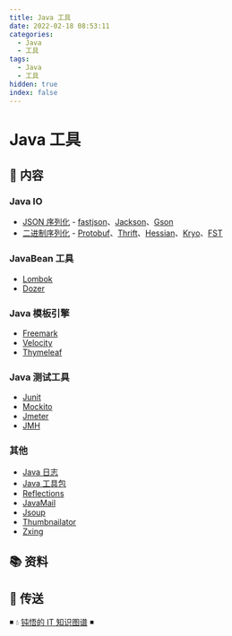 ```yaml
---
title: Java 工具
date: 2022-02-18 08:53:11
categories:
  - Java
  - 工具
tags:
  - Java
  - 工具
hidden: true
index: false
---
```


# Java 工具

## 📖 内容

### Java IO

- [JSON 序列化](01.IO/01.JSON序列化.md) - [fastjson](https://github.com/alibaba/fastjson)、[Jackson](https://github.com/FasterXML/jackson)、[Gson](https://github.com/google/gson)
- [二进制序列化](01.IO/02.二进制序列化.md) - [Protobuf](https://developers.google.com/protocol-buffers)、[Thrift](https://thrift.apache.org/)、[Hessian](http://hessian.caucho.com/)、[Kryo](https://github.com/EsotericSoftware/kryo)、[FST](https://github.com/RuedigerMoeller/fast-serialization)

### JavaBean 工具

- [Lombok](02.JavaBean/01.Lombok.md)
- [Dozer](02.JavaBean/02.Dozer.md)

### Java 模板引擎

- [Freemark](03.模板引擎/01.Freemark.md)
- [Velocity](03.模板引擎/02.Thymeleaf.md)
- [Thymeleaf](03.模板引擎/03.Velocity.md)

### Java 测试工具

- [Junit](04.测试/01.Junit.md)
- [Mockito](04.测试/02.Mockito.md)
- [Jmeter](04.测试/03.Jmeter.md)
- [JMH](04.测试/04.JMH.md)

### 其他

- [Java 日志](99.其他/01.Java日志.md)
- [Java 工具包](99.其他/02.Java工具包.md)
- [Reflections](99.其他/03.Reflections.md)
- [JavaMail](99.其他/04.JavaMail.md)
- [Jsoup](99.其他/05.Jsoup.md)
- [Thumbnailator](99.其他/06.Thumbnailator.md)
- [Zxing](99.其他/07.Zxing.md)

## 📚 资料

## 🚪 传送

◾ 💧 [钝悟的 IT 知识图谱](https://dunwu.github.io/) ◾